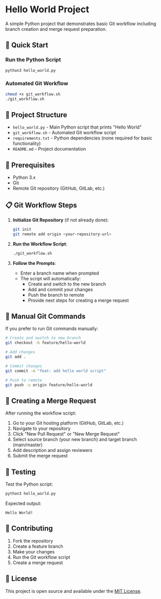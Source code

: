 # Hello World Project

A simple Python project that demonstrates basic Git workflow including branch creation and merge request preparation.

## 🚀 Quick Start

### Run the Python Script
```bash
python3 hello_world.py
```

### Automated Git Workflow
```bash
chmod +x git_workflow.sh
./git_workflow.sh
```

## 📁 Project Structure

- `hello_world.py` - Main Python script that prints "Hello World"
- `git_workflow.sh` - Automated Git workflow script
- `requirements.txt` - Python dependencies (none required for basic functionality)
- `README.md` - Project documentation

## 🔧 Prerequisites

- Python 3.x
- Git
- Remote Git repository (GitHub, GitLab, etc.)

## 📋 Git Workflow Steps

1. **Initialize Git Repository** (if not already done):
   ```bash
   git init
   git remote add origin <your-repository-url>
   ```

2. **Run the Workflow Script**:
   ```bash
   ./git_workflow.sh
   ```

3. **Follow the Prompts**:
   - Enter a branch name when prompted
   - The script will automatically:
     - Create and switch to the new branch
     - Add and commit your changes
     - Push the branch to remote
     - Provide next steps for creating a merge request

## 🎯 Manual Git Commands

If you prefer to run Git commands manually:

```bash
# Create and switch to new branch
git checkout -b feature/hello-world

# Add changes
git add .

# Commit changes
git commit -m "feat: add hello world script"

# Push to remote
git push -u origin feature/hello-world
```

## 🔄 Creating a Merge Request

After running the workflow script:

1. Go to your Git hosting platform (GitHub, GitLab, etc.)
2. Navigate to your repository
3. Click "New Pull Request" or "New Merge Request"
4. Select source branch (your new branch) and target branch (main/master)
5. Add description and assign reviewers
6. Submit the merge request

## 🧪 Testing

Test the Python script:
```bash
python3 hello_world.py
```

Expected output:
```
Hello World!
```

## 📝 Contributing

1. Fork the repository
2. Create a feature branch
3. Make your changes
4. Run the Git workflow script
5. Create a merge request

## 📄 License

This project is open source and available under the [MIT License](LICENSE).

